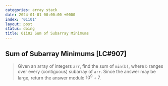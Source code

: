 ```yaml
---
categories: array stack
date: 2024-01-01 00:00:00 +0000
index: '01i01'
layout: post
status: doing
title: 01i02 Sum of Subarray Minimums
---
```


## Sum of Subarray Minimums [LC#907]
> Given an array of integers `arr`, find the sum of `min(b)`, where `b` ranges over every (contiguous) subarray of `arr`. Since the answer may be large, return the answer modulo $10^9 + 7$.

